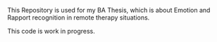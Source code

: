 This Repository is used for my BA Thesis, which is about Emotion and Rapport recognition in remote therapy situations.

This code is work in progress.
